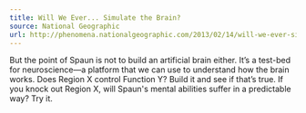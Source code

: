 ```yaml
---
title: Will We Ever... Simulate the Brain?
source: National Geographic
url: http://phenomena.nationalgeographic.com/2013/02/14/will-we-ever-simulate-the-brain/
---
```

But the point of Spaun is not to build an artificial brain either.
It’s a test-bed for neuroscience—a platform that we can use
to understand how the brain works.
Does Region X control Function Y?
Build it and see if that’s true.
If you knock out Region X, will Spaun's mental abilities
suffer in a predictable way? Try it.
